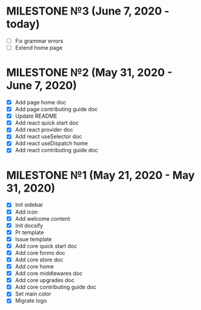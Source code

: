 # MILESTONE №3 (June 7, 2020 - today)

- [ ] Fix grammar errors
- [ ] Extend home page

# MILESTONE №2 (May 31, 2020 - June 7, 2020)

- [x] Add page home doc
- [x] Add page contributing guide doc
- [x] Update README
- [x] Add react quick start doc
- [x] Add react provider doc
- [x] Add react useSelector doc
- [x] Add react useDispatch home
- [x] Add react contributing guide doc

# MILESTONE №1 (May 21, 2020 - May 31, 2020)

- [x] Init sidebar
- [x] Add icon
- [x] Add welcome content
- [x] Init docsify
- [x] Pr template
- [x] Issue template
- [x] Add core quick start doc
- [x] Add core forms doc
- [x] Add core store doc
- [x] Add core home
- [x] Add core middlewares doc
- [x] Add core upgrades doc
- [x] Add core contributing guide doc
- [x] Set main color
- [x] Migrate logo
